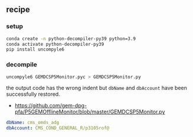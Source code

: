 ## recipe
### setup
```bash
conda create -n python-decompiler-py39 python=3.9
conda activate python-decompiler-py39
pip install uncompyle6
```

### decompile
```bash
uncompyle6 GEMDCSP5Monitor.pyc > GEMDCSP5Monitor.py
```

the output code has the wrong indent but `dbName` and `dbAccount` have been successfully restored.

- https://github.com/gem-dpg-pfa/P5GEMOfflineMonitor/blob/master/GEMDCSP5Monitor.py


```yaml
dbName: cms_omds_adg
dbAccount: CMS_COND_GENERAL_R/p3105rof@
```

